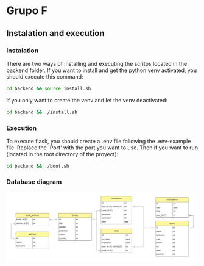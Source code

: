 # Grupo F

## Instalation and execution

### Instalation

There are two ways of installing and executing the scritps located in the backend folder. If you want to install and get the python venv activated, you should execute this command:

```bash
cd backend && source install.sh
```

If you only want to create the venv and let the venv deactivated:

```bash
cd backend && ./install.sh
```
### Execution

To execute flask, you should create a .env file following the .env-example file. Replace the 'Port' with the port you want to use. Then if you want to run (located in the root directory of the proyect):

```bash
cd backend && ./boot.sh
```

### Database diagram

![database](./backend/DB/database.png)
